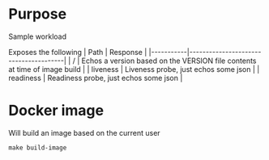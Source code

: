 # Purpose
Sample workload

Exposes the following
| Path      | Response                              |
|-----------|---------------------------------------|
| /         | Echos a version based on the VERSION file contents at time of image build |
| liveness  | Liveness probe, just echos some json  |
| readiness | Readiness probe, just echos some json |



# Docker image
Will build an image based on the current user
```
make build-image
``` 
